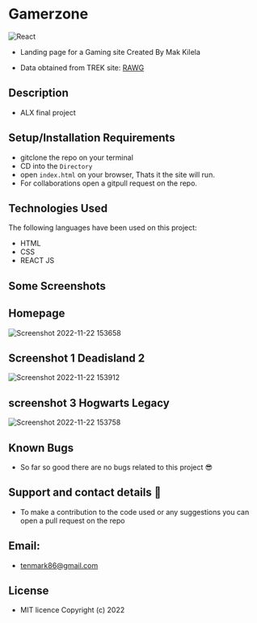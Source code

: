 # Gamerzone

![React](https://cdn.dribbble.com/users/5147579/screenshots/11135140/media/e677b1d8343719d2975c105d3d7eb1c7.gif)


* Landing page for a Gaming site
Created By Mak Kilela

* Data obtained from TREK site: [RAWG](https://rawg.io) 
 
## Description
* ALX final project 

## Setup/Installation Requirements

* gitclone the repo on your terminal 
* CD into the ```Directory```
* open ```index.html``` on your browser, Thats it the site will run.
* For collaborations open a gitpull request on the repo. 

## Technologies Used
The following languages have been used on this project:

* HTML
* CSS
* REACT JS 

## Some Screenshots

## Homepage
![Screenshot 2022-11-22 153658](https://user-images.githubusercontent.com/83606182/205067591-29d5237b-1d03-4959-a66c-50c6bc1efca4.png)

## Screenshot 1 Deadisland 2
![Screenshot 2022-11-22 153912](https://user-images.githubusercontent.com/83606182/205067847-ddc9a28d-e703-4e84-a6b0-631bdd40fd96.png)

## screenshot 3 Hogwarts Legacy
![Screenshot 2022-11-22 153758](https://user-images.githubusercontent.com/83606182/205068054-c1098d15-b8f0-4124-a85e-68a25307905a.png)


## Known Bugs
* So far so good there are no bugs related to this project 😎

## Support and contact details 🙂
* To make a contribution to the code used or any suggestions you can open a pull request on the repo

## Email:
* tenmark86@gmail.com

## License
* MIT licence Copyright (c) 2022 
